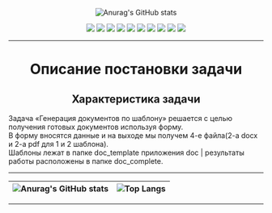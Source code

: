 
<div align="center">

![Anurag's GitHub stats](https://github-readme-stats.vercel.app/api/pin?username=mastergandar&repo=test_project&theme=radical&show_owner=True)

</div>

<div align="center">

![](https://img.shields.io/github/languages/count/mastergandar/test_project?style=for-the-badge)
![](https://img.shields.io/github/languages/code-size/mastergandar/test_project?style=for-the-badge)
![](https://img.shields.io/github/downloads/mastergndar/test_project/total?style=for-the-badge)
![](https://img.shields.io/github/issues/mastergandar/test_project?style=for-the-badge)
![](https://img.shields.io/github/license/mastergandar/test_project?style=for-the-badge)
![](https://img.shields.io/github/followers/mastergandar?style=for-the-badge)
![](https://img.shields.io/github/stars/mastergandar/test_project?style=for-the-badge)
![](https://img.shields.io/github/commit-activity/m/mastergandar/test_project?style=for-the-badge)
![](https://img.shields.io/github/last-commit/mastergandar/test_project?style=for-the-badge)
![](https://img.shields.io/badge/platform-windows-lightgrey?style=for-the-badge)

</div>

____

<h1 align="center">Описание постановки задачи</h1>
<h2 align="center">Характеристика задачи</h2>

Задача «Генерация документов по шаблону» решается с целью получения готовых документов используя форму.  
В форму вносятся данные и на выходе мы получем 4-е файла(2-а docx и 2-а pdf для 1 и 2 шаблона).  
Шаблоны лежат в папке doc_template приложения doc | результаты работы расположены в папке doc_complete. 

____
| ![Anurag's GitHub stats](https://github-readme-stats.vercel.app/api?username=mastergandar&show_icons=true&theme=radical) | ![Top Langs](https://github-readme-stats.vercel.app/api/top-langs/?username=mastergandar&layout=compact&exclude_repo=Diplom_Py) |
|:----:|:----:|
____

